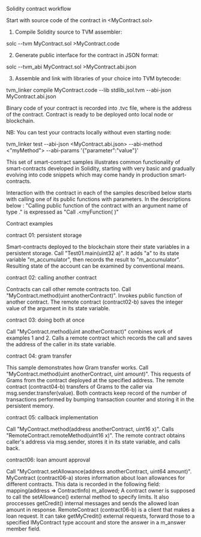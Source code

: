﻿Solidity contract workflow

Start with source code of the contract in <MyContract.sol>

1) Compile Solidity source to TVM assembler: 

solc --tvm MyContract.sol >MyContract.code

2) Generate public interface for the contract in JSON format: 

solc --tvm_abi MyContract.sol >MyContract.abi.json

3) Assemble and link with libraries of your choice into TVM bytecode: 

tvm_linker compile MyContract.code --lib <path to>stdlib_sol.tvm --abi-json MyContract.abi.json

Binary code of your contract is recorded into <MyContractAddress>.tvc file, where 
<MyContractAddress> is the address of the contract.
Contract is ready to be deployed onto local node or blockchain.

NB: You can test your contracts locally without even starting node:

tvm_linker test <MyContractAddress> --abi-json <MyContract.abi.json> --abi-method <"myMethod"> --abi-params '{"parameter":"value"}' 

This set of smart-contract samples illustrates common functionality of smart-contracts developed in Solidity,
starting with very basic and gradually evolving into code snippets which may come handy in production smart-contracts.

Interaction with the contract in each of the samples described below starts with calling one of its public functions
with parameters. 
In the descriptions below :
"Calling public function <myFunction> of the contract <MyContract> with an argument name <parameter> of type <type>."
is expressed as "Call <MyContract>.<myFunction(<type> <parameter>)"

Contract examples
           
contract 01: persistent storage

Smart-contracts deployed to the blockchain store their state variables in a persistent storage.
Сall "Test01.main(uint32 a)". It adds "a" to its state variable "m_accumulator", then records the result to "m_accumulator".
Resulting state of the account can be examined by conventional means.

contract 02: calling another contract

Contracts can call other remote contracts too. 	Call "MyContract.method(uint anotherContract)". Invokes public function of another contract. 
The remote contract (contract02-b) saves the integer value of the argument in its state variable.

contract 03: doing both at once

Call "MyContract.method(uint anotherContract)" combines work of examples 1 and 2. 
Calls a remote contract which records the call and saves the address of the caller in its state variable.

contract 04: gram transfer

This sample demonstrates how Gram transfer works. Call "MyContract.method(uint anotherContract, uint amount)". 
This requests <amount> of Grams from the contract deployed at the specified address. 
The remote contract (contract04-b) transfers <amount> of Grams to the caller via msg.sender.transfer(value).
Both contracts keep record of the number of transactions performed by bumping transaction counter and storing it in the persistent memory.

contract 05: callback implementation

Call "MyContract.method(address anotherContract, uint16 x)". Calls "RemoteContract.remoteMethod(uint16 x)". 
The remote contract obtains caller's address via msg.sender, stores it in its state variable, and calls back.

contract06: loan amount approval

Call "MyContract.setAllowance(address anotherContract, uint64 amount)".
MyContract (contract06-a) stores information about loan allowances for different contracts. This data is recorded in the following field:
mapping(address => ContractInfo) m_allowed;
A contract owner is supposed to call the setAllowance() external method to specify limits. It also proccesses getCredit() internal messages and sends the allowed loan amount in response.
RemoteContract (contract06-b) is a client that makes a loan request. It can take getMyCredit() external requests, forward those to a specified IMyContract type account and store the answer in a m_answer member field.
